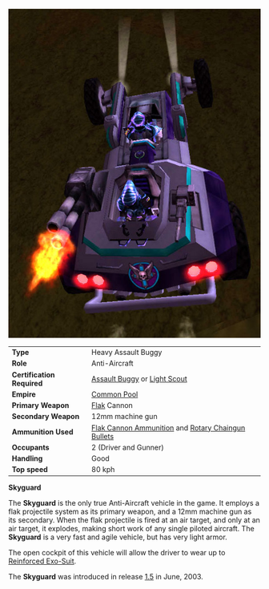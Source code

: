 ![](../images/Skyguard.jpg "Skyguard.jpg")

|                            |                                                                                                                                           |
| -------------------------- | ----------------------------------------------------------------------------------------------------------------------------------------- |
| **Type**                   | Heavy Assault Buggy                                                                                                                       |
| **Role**                   | Anti-Aircraft                                                                                                                             |
| **Certification Required** | [Assault Buggy](<../certifications/Assault_Buggy_(Certification).md>) or [Light Scout](../certifications/Light_Scout.md)                  |
| **Empire**                 | [Common Pool](../terminology/Common_Pool.md)                                                                                              |
| **Primary Weapon**         | [Flak](../weapons/Flak.md) Cannon                                                                                                         |
| **Secondary Weapon**       | 12mm machine gun                                                                                                                          |
| **Ammunition Used**        | [Flak Cannon Ammunition](../ammunition/Flak_Cannon_Ammunition.md) and [Rotary Chaingun Bullets](../ammunition/Rotary_Chaingun_Bullets.md) |
| **Occupants**              | 2 (Driver and Gunner)                                                                                                                     |
| **Handling**               | Good                                                                                                                                      |
| **Top speed**              | 80 kph                                                                                                                                    |

**Skyguard**

The **Skyguard** is the only true Anti-Aircraft vehicle in the game. It employs
a flak projectile system as its primary weapon, and a 12mm machine gun as its
secondary. When the flak projectile is fired at an air target, and only at an
air target, it explodes, making short work of any single piloted aircraft. The
**Skyguard** is a very fast and agile vehicle, but has very light armor.

The open cockpit of this vehicle will allow the driver to wear up to
[Reinforced Exo-Suit](../armor/Reinforced_Exo-Suit.md).

The **Skyguard** was introduced in release [1.5](../patches/1.5.md) in
June, 2003.
